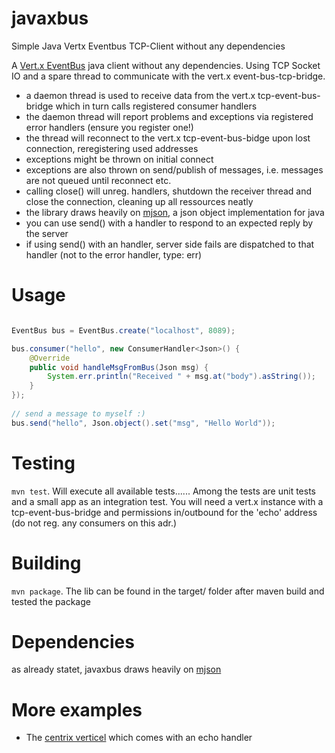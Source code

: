 # javaxbus
Simple Java Vertx  Eventbus  TCP-Client without any dependencies

A [Vert.x EventBus](http://vertx.io/docs/vertx-core/java/#event_bus) java client without any dependencies. Using TCP Socket
IO and a spare thread to communicate with the vert.x event-bus-tcp-bridge. 

* a daemon thread is used to receive data from the vert.x tcp-event-bus-bridge which in turn calls registered consumer handlers
* the daemon thread will report problems and exceptions via registered error handlers (ensure you register one!)
* the thread will reconnect to the vert.x tcp-event-bus-bidge upon lost connection, reregistering used addresses
* exceptions might be thrown on initial connect
* exceptions are also thrown on send/publish of messages, i.e. messages are not queued until reconnect etc.
* calling close() will unreg. handlers, shutdown the receiver thread and close the connection, cleaning up all ressources neatly 
* the library draws heavily on [mjson](https://bolerio.github.io/mjson/), a json object implementation for java
* you can use send() with a handler to respond to an expected reply by the server 
* if using send() with an handler, server side fails are dispatched to that handler (not to the error handler, type: err)



# Usage
```java

EventBus bus = EventBus.create("localhost", 8089);

bus.consumer("hello", new ConsumerHandler<Json>() {
	@Override
	public void handleMsgFromBus(Json msg) {
    	System.err.println("Received " + msg.at("body").asString());
    }
});
   
// send a message to myself :)
bus.send("hello", Json.object().set("msg", "Hello World"));


```



# Testing
`mvn test`. Will execute all available tests......  Among the tests are unit tests and a small app as an integration test. 
You will need a vert.x instance with a tcp-event-bus-bridge and permissions in/outbound for the 'echo' address (do not reg.
any consumers on this adr.)   



# Building

`mvn package`. The lib can be found in the target/ folder after maven build and tested the package



# Dependencies
as already statet, javaxbus draws heavily on [mjson](https://bolerio.github.io/mjson/)



# More examples   
* The [centrix verticel](https://github.com/danielstieger/centrix) which comes with an echo handler 
